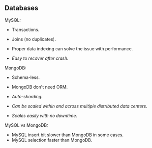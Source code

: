 Databases
-

MySQL:

* Transactions.
* Joins (no duplicates).
* Proper data indexing can solve the issue with performance.

* *Easy to recover after crash.*

MongoDB:

* Schema-less.
* MongoDB don't need ORM.

* *Auto-sharding.*
* *Can be scaled within and across multiple distributed data centers.*
* *Scales easily with no downtime.*

MySQL vs MongoDB:

* MySQL insert bit slower than MongoDB in some cases.
* MySQL selection faster than MongoDB.
